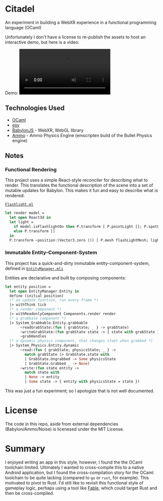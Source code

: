 # Citadel

An experiment in building a WebXR experience in a functional programming language (OCaml)

Unfortunately I don't have a license to re-publish the assets to host an interactive demo, but here is a video:

Demo:
![demo](demo/video.mp4)

## Technologies Used

- [OCaml](https://ocaml.org/)
- [esy](https://esy.sh/)
- [BabylonJS](https://www.babylonjs.com/) - WebXR, WebGL library
- [Ammo](https://github.com/kripken/ammo.js) - Ammo Physics Engine (emscripten build of the Bullet Physics engine)

## Notes

### Functional Rendering

This project uses a simple React-style reconciler for describing what to render. This translates the functional description of the scene into a set of mutable updates for Babylon. This makes it fun and easy to describe what is rendered:

[`Flashlight.ml`](games/citadel/Flashlight.ml)

```ocaml
let render model =
  let open React3d in
  let light =
    if model.isFlashlightOn then P.transform [ P.pointLight []; P.spotLight [] ]
    else P.transform []
  in
  P.transform ~position:(Vector3.zero ()) [ P.mesh flashLightMesh; light ]
```

### Immutable Entity-Component-System

This project has a quick-and-dirty immutable entity-component-system, defined in [`EntityManager.mli`](src/EntityManager/EntityManager.mli)

Entities are declarative and built by composing components:

```ocaml
let entity position =
  let open EntityManager.Entity in
  define (initial position)
  (* an update function, run every frame *)
  |> withThink tick
  (* a render component *)
  |> withReadonlyComponent Components.render render
  (* a grabbale component *)
  |> System_Grabbable.Entity.grabbable
       ~readGrabState:(fun { grabState; _ } -> grabState)
       ~writeGrabState:(fun grabState state -> { state with grabState })
       ~grabHandles
  (* a dynamic physics component, that changes staet when grabbed *)
  |> System_Physics.Entity.dynamic
       ~read:(fun { grabState; physicsState; _ } ->
         match grabState |> GrabState.state with
         | GrabState.Ungrabbed -> Some physicsState
         | GrabState.Grabbed _ -> None)
       ~write:(fun state entity ->
         match state with
         | None -> entity
         | Some state -> { entity with physicsState = state })

```

This was just a fun experiment; so I apologize that is not well documented.

# License

The code in this repo, aside from external dependencies (Babylon/Ammo/Noise) is licenesed under the MIT License.

# Summary

I enjoyed writing an app in this style, however, I found the the OCaml toolchain limited. Ultimately I wanted to cross-compile this to a native Android application, but I found the cross-compilation story for the OCaml toolchain to be quite lacking (compared to `go` or `rust`, for example). This motivated to pivot to Rust. I'd still like to revisit this functional style of gameplay logic, perhaps using a tool like [Fable](https://github.com/fable-compiler/fable), which could target Rust and then be cross-compiled.
